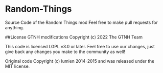 Random-Things
=============

Source Code of the Random Things mod
Feel free to make pull requests for anything.


##License
GTNH modifications Copyright (c) 2022 The GTNH Team

This code is licensed LGPL v3.0 or later. Feel free to use our changes, just give back any changes you make to the community as well!

Original code Copyright (c) lumien 2014-2015 and was released under the MIT license.
